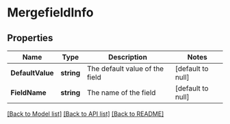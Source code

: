 # MergefieldInfo

## Properties
Name | Type | Description | Notes
------------ | ------------- | ------------- | -------------
**DefaultValue** | **string** | The default value of the field | [default to null]
**FieldName** | **string** | The name of the field | [default to null]

[[Back to Model list]](../README.md#documentation-for-models) [[Back to API list]](../README.md#documentation-for-api-endpoints) [[Back to README]](../README.md)


